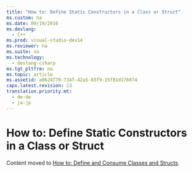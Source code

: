 ```yaml
---
title: "How to: Define Static Constructors in a Class or Struct"
ms.custom: na
ms.date: 09/19/2016
ms.devlang: 
  - C++
ms.prod: visual-studio-dev14
ms.reviewer: na
ms.suite: na
ms.technology: 
  - devlang-csharp
ms.tgt_pltfrm: na
ms.topic: article
ms.assetid: a0624779-734f-42a5-83f9-15f81d176074
caps.latest.revision: 13
translation.priority.mt: 
  - de-de
  - ja-jp
---
```

# How to: Define Static Constructors in a Class or Struct
Content moved to [How to: Define and Consume Classes and Structs](../Topic/How%20to:%20Define%20and%20Consume%20Classes%20and%20Structs%20\(C++-CLI\).md).